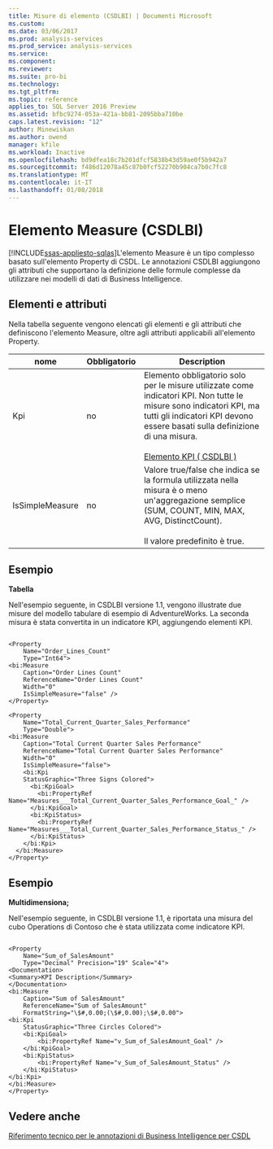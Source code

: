 ```yaml
---
title: Misure di elemento (CSDLBI) | Documenti Microsoft
ms.custom: 
ms.date: 03/06/2017
ms.prod: analysis-services
ms.prod_service: analysis-services
ms.service: 
ms.component: 
ms.reviewer: 
ms.suite: pro-bi
ms.technology: 
ms.tgt_pltfrm: 
ms.topic: reference
applies_to: SQL Server 2016 Preview
ms.assetid: bfbc9274-053a-421a-bb81-2095bba710be
caps.latest.revision: "12"
author: Minewiskan
ms.author: owend
manager: kfile
ms.workload: Inactive
ms.openlocfilehash: bd9dfea18c7b201dfcf5838b43d59ae0f5b942a7
ms.sourcegitcommit: f486d12078a45c87b0fcf52270b904ca7b0c7fc8
ms.translationtype: MT
ms.contentlocale: it-IT
ms.lasthandoff: 01/08/2018
---
```

# <a name="measure-element-csdlbi"></a>Elemento Measure (CSDLBI)
[!INCLUDE[ssas-appliesto-sqlas](../../../includes/ssas-appliesto-sqlas.md)]L'elemento Measure è un tipo complesso basato sull'elemento Property di CSDL. Le annotazioni CSDLBI aggiungono gli attributi che supportano la definizione delle formule complesse da utilizzare nei modelli di dati di Business Intelligence.  
  
## <a name="elements-and-attributes"></a>Elementi e attributi  
 Nella tabella seguente vengono elencati gli elementi e gli attributi che definiscono l'elemento Measure, oltre agli attributi applicabili all'elemento Property.  
  
|nome|Obbligatorio|Description|  
|----------|-----------------|-----------------|  
|Kpi|no|Elemento obbligatorio solo per le misure utilizzate come indicatori KPI. Non tutte le misure sono indicatori KPI, ma tutti gli indicatori KPI devono essere basati sulla definizione di una misura.<br /><br /> [Elemento KPI &#40; CSDLBI &#41;](../../../analysis-services/tabular-model-programming-compatibility-levels-1050-1103/conceptual-schema-definition-language-csdl/kpi-element-csdlbi.md)|  
|IsSimpleMeasure|no|Valore true/false che indica se la formula utilizzata nella misura è o meno un'aggregazione semplice (SUM, COUNT, MIN, MAX, AVG, DistinctCount).<br /><br /> Il valore predefinito è true.|  
  
## <a name="example"></a>Esempio  
 **Tabella**  
  
 Nell'esempio seguente, in CSDLBI versione 1.1, vengono illustrate due misure del modello tabulare di esempio di AdventureWorks. La seconda misura è stata convertita in un indicatore KPI, aggiungendo elementi KPI.  
  
```  
  
<Property   
    Name="Order_Lines_Count"   
    Type="Int64">  
<bi:Measure   
    Caption="Order Lines Count"   
    ReferenceName="Order Lines Count"   
    Width="0"   
    IsSimpleMeasure="false" />  
</Property>  
  
<Property   
    Name="Total_Current_Quarter_Sales_Performance"   
    Type="Double">  
<bi:Measure   
    Caption="Total Current Quarter Sales Performance"   
    ReferenceName="Total Current Quarter Sales Performance"   
    Width="0"   
    IsSimpleMeasure="false">  
    <bi:Kpi   
    StatusGraphic="Three Signs Colored">  
      <bi:KpiGoal>  
        <bi:PropertyRef Name="Measures___Total_Current_Quarter_Sales_Performance_Goal_" />  
      </bi:KpiGoal>  
      <bi:KpiStatus>  
        <bi:PropertyRef Name="Measures___Total_Current_Quarter_Sales_Performance_Status_" />  
      </bi:KpiStatus>  
    </bi:Kpi>  
  </bi:Measure>  
</Property>  
```  
  
## <a name="example"></a>Esempio  
 **Multidimensiona;**  
  
 Nell'esempio seguente, in CSDLBI versione 1.1, è riportata una misura del cubo Operations di Contoso che è stata utilizzata come indicatore KPI.  
  
```  
  
<Property   
    Name="Sum_of_SalesAmount"   
    Type="Decimal" Precision="19" Scale="4">  
<Documentation>  
<Summary>KPI Description</Summary>  
</Documentation>  
<bi:Measure   
    Caption="Sum of SalesAmount"   
    ReferenceName="Sum of SalesAmount"   
    FormatString="\$#,0.00;(\$#,0.00);\$#,0.00">  
<bi:Kpi   
    StatusGraphic="Three Circles Colored">  
    <bi:KpiGoal>  
        <bi:PropertyRef Name="v_Sum_of_SalesAmount_Goal" />  
    </bi:KpiGoal>  
    <bi:KpiStatus>  
        <bi:PropertyRef Name="v_Sum_of_SalesAmount_Status" />  
    </bi:KpiStatus>  
</bi:Kpi>  
</bi:Measure>  
</Property>  
```  
  
## <a name="see-also"></a>Vedere anche  
 [Riferimento tecnico per le annotazioni di Business Intelligence per CSDL](../../../analysis-services/tabular-model-programming-compatibility-levels-1050-1103/conceptual-schema-definition-language-csdl/technical-reference-for-bi-annotations-to-csdl.md)  
  
  
